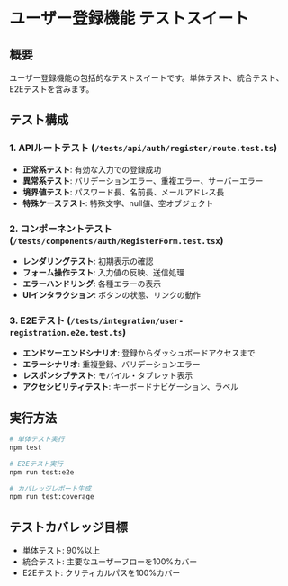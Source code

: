 # ユーザー登録機能 テストスイート

## 概要
ユーザー登録機能の包括的なテストスイートです。単体テスト、統合テスト、E2Eテストを含みます。

## テスト構成

### 1. APIルートテスト (`/tests/api/auth/register/route.test.ts`)
- **正常系テスト**: 有効な入力での登録成功
- **異常系テスト**: バリデーションエラー、重複エラー、サーバーエラー
- **境界値テスト**: パスワード長、名前長、メールアドレス長
- **特殊ケーステスト**: 特殊文字、null値、空オブジェクト

### 2. コンポーネントテスト (`/tests/components/auth/RegisterForm.test.tsx`)
- **レンダリングテスト**: 初期表示の確認
- **フォーム操作テスト**: 入力値の反映、送信処理
- **エラーハンドリング**: 各種エラーの表示
- **UIインタラクション**: ボタンの状態、リンクの動作

### 3. E2Eテスト (`/tests/integration/user-registration.e2e.test.ts`)
- **エンドツーエンドシナリオ**: 登録からダッシュボードアクセスまで
- **エラーシナリオ**: 重複登録、バリデーションエラー
- **レスポンシブテスト**: モバイル・タブレット表示
- **アクセシビリティテスト**: キーボードナビゲーション、ラベル

## 実行方法

```bash
# 単体テスト実行
npm test

# E2Eテスト実行
npm run test:e2e

# カバレッジレポート生成
npm run test:coverage
```

## テストカバレッジ目標
- 単体テスト: 90%以上
- 統合テスト: 主要なユーザーフローを100%カバー
- E2Eテスト: クリティカルパスを100%カバー